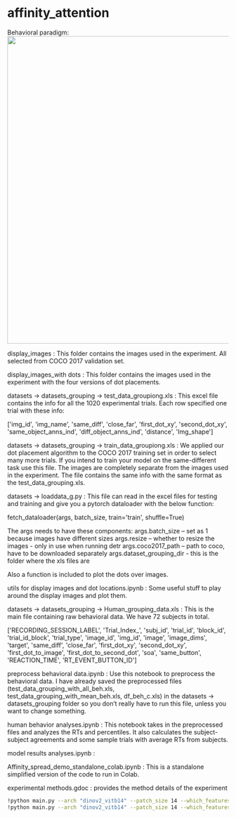 # affinity_attention



Behavioral paradigm: 
<img src="https://raw.githubusercontent.com/Hosseinadeli/affinity_attention/blob/main/figures/human_behavior/exp_paradigm.png" width = 700>

<!-- From Cluttered MultiMNIST OCRA-7glimpse
<img src="https://raw.githubusercontent.com/Recurrent-Attention-Models/OCRA/main/figures/clutter-7steps.png" width = 700> -->


display_images : This folder contains the images used in the experiment. All selected from COCO 2017 validation set. 

display_images_with dots : This folder contains the images used in the experiment with the four versions of dot placements. 

datasets -> datasets_grouping -> test_data_groupiong.xls : This excel file contains the info for all the 1020 experimental trials. Each row specified one trial with these info:

['img_id',
 'img_name',
 'same_diff',
 'close_far',
 'first_dot_xy',
 'second_dot_xy',
 'same_object_anns_ind',
 'diff_object_anns_ind',
 'distance',
 'Img_shape']

datasets -> datasets_grouping -> train_data_groupiong.xls : We applied our dot placement algorithm to the COCO 2017 training set in order to select many more trials. If you intend to train your model on the same-different task use this file. The images are completely separate from the images used in the experiment. The file contains the same info with the same format as the test_data_grouping.xls. 


datasets -> loaddata_g.py : This file can read in the excel files for testing and training and give you a pytorch dataloader with the below function:  

fetch_dataloader(args, batch_size, train='train', shuffle=True)

The args needs to have these components: 
args.batch_size – set as 1 because images have different sizes 
args.resize – whether to resize the images - only in use when running detr 
args.coco2017_path  – path to coco, have to be downloaded separately 
args.dataset_grouping_dir  - this is the folder where the xls files are

Also a function is included to plot the dots over images. 


utils for display images and dot locations.ipynb : Some useful stuff to play around the display images and plot them. 

datasets -> datasets_grouping -> Human_grouping_data.xls : This is the main file containing raw behavioral data. We have 72 subjects in total. 

['RECORDING_SESSION_LABEL',
 'Trial_Index_',
 'subj_id',
 'trial_id',
 'block_id',
 'trial_id_block',
 'trial_type',
 'image_id',
 'img_id',
 'image',
 'image_dims',
 'target',
 'same_diff',
 'close_far',
 'first_dot_xy',
 'second_dot_xy',
 'first_dot_to_image',
 'first_dot_to_second_dot',
 'soa',
 'same_button',
 'REACTION_TIME',
 'RT_EVENT_BUTTON_ID']

preprocess behavioral data.ipynb : Use this notebook to preprocess the behavioral data. I have already saved the preprocessed files (test_data_grouping_with_all_beh.xls, test_data_grouping_with_mean_beh.xls, df_beh_c.xls) in the datasets -> datasets_grouping folder so you don’t really have to run this file, unless you want to change something. 

human behavior analyses.ipynb : This notebook takes in the preprocessed files and analyzes the RTs and percentiles. It also calculates the subject-subject agreements and some sample trials with average RTs from subjects. 

model results analyses.ipynb : 

Affinity_spread_demo_standalone_colab.ipynb : This is a standalone simplified version of the code to run in Colab. 


experimental methods.gdoc : provides the method details of the experiment 


```bash
!python main.py --arch "dinov2_vitb14" --patch_size 14 --which_features "q"  --coco2017_path "../../../Colab Notebooks/capsnet-master/data/coco" --calc_object_centric 0 --calc_spread 1 --aff_tau 0.75```
!python main.py --arch "dinov2_vitb14" --patch_size 14 --which_features "q" --calc_object_centric 0 --calc_spread 1 --aff_tau 0.85
